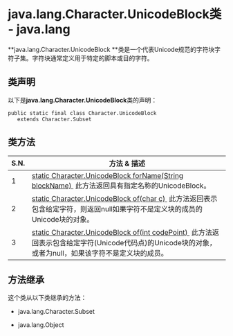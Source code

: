 # java.lang.Character.UnicodeBlock类 - java.lang

**java.lang.Character.UnicodeBlock **类是一个代表Unicode规范的字符块字符子集。字符块通常定义用于特定的脚本或目的字符。

## 类声明

以下是**java.lang.Character.UnicodeBlock**类的声明：

```
public static final class Character.UnicodeBlock
   extends Character.Subset
```

## 类方法

| S.N. | 方法 & 描述 |
| --- | --- |
| 1 | [static Character.UnicodeBlock forName(String blockName) ](http://www.yiibai.com/java/lang/character.unicodeblock_forname.html) 此方法返回具有指定名称的UnicodeBlock。 |
| 2 | [static Character.UnicodeBlock of(char c) ](http://www.yiibai.com/java/lang/character.unicodeblock_of.html) 此方法返回表示包含给定字符，则返回null如果字符不是定义块的成员的Unicode块的对象。 |
| 3 | [static Character.UnicodeBlock of(int codePoint) ](http://www.yiibai.com/java/lang/character.unicodeblock_of_codepoint.html) 此方法返回表示包含给定字符(Unicode代码点)的Unicode块的对象，或者为null，如果该字符不是定义块的成员。 |

## 方法继承

这个类从以下类继承的方法：

*   java.lang.Character.Subset

*   java.lang.Object

 